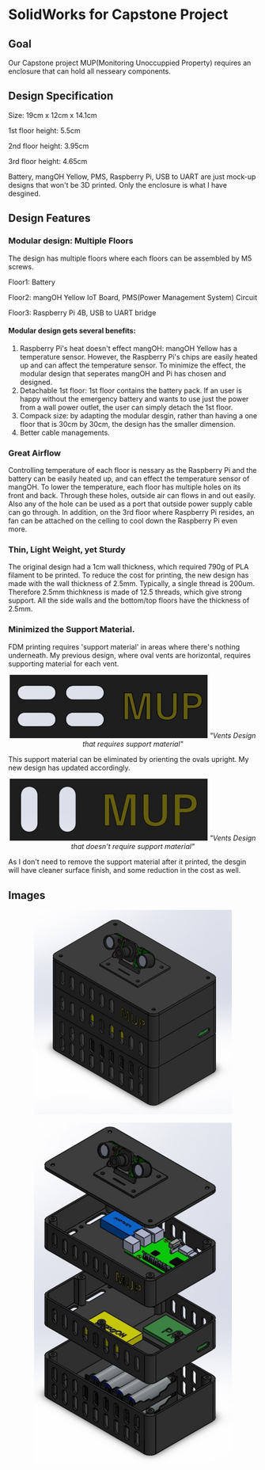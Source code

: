 # SolidWorks for Capstone Project

## Goal
Our Capstone project MUP(Monitoring Unoccuppied Property) requires an enclosure that can hold all nesseary components. 

## Design Specification
Size: 19cm x 12cm x 14.1cm 

1st floor height: 5.5cm

2nd floor height: 3.95cm 

3rd floor height: 4.65cm

Battery, mangOH Yellow, PMS, Raspberry Pi, USB to UART are just mock-up designs that won't be 3D printed. Only the enclosure is what I have desgined.

## Design Features
### Modular design: Multiple Floors
The design has multiple floors where each floors can be assembled by M5 screws.

Floor1: Battery

Floor2: mangOH Yellow IoT Board, PMS(Power Management System) Circuit

Floor3: Raspberry Pi 4B, USB to UART bridge

#### Modular design gets several benefits: 
1. Raspberry Pi's heat doesn't effect mangOH: mangOH Yellow has a temperature sensor. However, the Raspberry Pi's chips are easily heated up and can affect the temperature sensor. 
To minimize the effect, the modular design that seperates mangOH and Pi has chosen and designed.
2. Detachable 1st floor: 1st floor contains the battery pack. If an user is happy without the emergency battery and wants to use just the power from a wall power outlet, 
the user can simply detach the 1st floor. 
3. Compack size: by adapting the modular desgin, rather than having a one floor that is 30cm by 30cm, the design has the smaller dimension.
4. Better cable managements.

### Great Airflow 
Controlling temperature of each floor is nessary as the Raspberry Pi and the battery can be easily heated up, and can effect the temperature sensor of mangOH. To lower the temperature, each floor has multiple holes on its front and back. Through these holes, outside air can flows in and out easily. Also any of the hole can be used as a port that outside power supply cable can go through. In addition, on the 3rd floor where Raspberry Pi resides, an fan can be attached on the celling to cool down the Raspberry Pi even more. 

### Thin, Light Weight, yet Sturdy
The original design had a 1cm wall thickness, which required 790g of PLA filament to be printed. To reduce the cost for printing, the new design has made with the wall thickness of 2.5mm. Typically, a single thread is 200um. Therefore 2.5mm thichkness is made of 12.5 threads, which give strong support. All the side walls and the bottom/top floors have the thickness of 2.5mm. 

### Minimized the Support Material.
FDM printing requires 'support material' in areas where there's nothing underneath. My previous design, where oval vents are horizontal, requires supporting material for each vent. 
<p align="middle">
  <img src="Images/Previous Vents Design.jpg"  width="400" />
  <em>"Vents Design that requires support material" </em>
</p>

This support material can be eliminated by orienting the ovals upright. My new design has updated accordingly.
<p align="middle">
  <img src="Images/Current Vents Design.jpg"  width="400" />
  <em>"Vents Design that doesn't require support material" </em>
</p>

As I don't need to remove the support material after it printed, the desgin will have cleaner surface finish, and some reduction in the cost as well.

## Images
<p align="middle">
  <img src="Images/Isometric View.jpg"  width="400" />
</p>
<p align="middle">
  <img src="Images/Exploded View.jpg" width="400" /> 
</p>